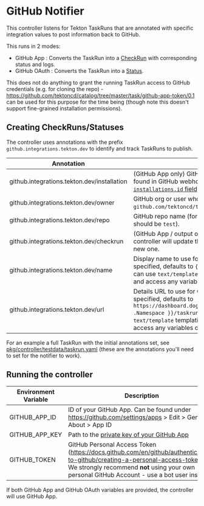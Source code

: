 # GitHub Notifier

This controller listens for Tekton TaskRuns that are annotated with specific
integration values to post information back to GitHub.

This runs in 2 modes:

- GitHub App : Converts the TaskRun into a
  [CheckRun](https://docs.github.com/en/rest/guides/getting-started-with-the-checks-api)
  with corresponding status and logs.
- GitHub OAuth : Converts the TaskRun into a
  [Status](https://docs.github.com/en/github/collaborating-with-issues-and-pull-requests/about-status-checks).

This does not do anything to grant the running TaskRun access to GitHub
credentials (e.g. for cloning the repo) -
https://github.com/tektoncd/catalog/tree/master/task/github-app-token/0.1 can be
used for this purpose for the time being (though note this doesn't support
fine-grained installation permissions).

## Creating CheckRuns/Statuses

The controller uses annotations with the prefix `github.integrations.tekton.dev`
to identify and track TaskRuns to publish.

| Annotation                                  | Description                                                                                                                                                                                                                                                                                                                                                                 |
| ------------------------------------------- | --------------------------------------------------------------------------------------------------------------------------------------------------------------------------------------------------------------------------------------------------------------------------------------------------------------------------------------------------------------------------- |
| github.integrations.tekton.dev/installation | (GitHub App only) GitHub App Installation ID. This can be found in GitHub webhook events under the [`installations.id` field](https://docs.github.com/en/enterprise-server@2.20/developers/webhooks-and-events/webhook-events-and-payloads#webhook-payload-object-common-properties).                                                                                       |
| github.integrations.tekton.dev/owner        | GitHub org or user who owns the repo (for `github.com/tektoncd/test`, this should be `tektoncd`).                                                                                                                                                                                                                                                                           |
| github.integrations.tekton.dev/repo         | GitHub repo name (for `github.com/tektoncd/test`, this should be `test`).                                                                                                                                                                                                                                                                                                   |
| github.integrations.tekton.dev/checkrun     | (GitHub App / output only) GitHub CheckRun ID. If set, the controller will update this CheckRun instead of creating a new one.                                                                                                                                                                                                                                              |
| github.integrations.tekton.dev/name         | Display name to use for GitHub CheckRun/Status. If not specified, defaults to `{{ .Namespace }}/{{ .Name }}`. You can use `text/template` templating syntax to generate name and access any variables of [`TaskRun`](https://github.com/tektoncd/pipeline/blob/main/pkg/apis/pipeline/v1beta1/taskrun_types.go) inside.                                                     |
| github.integrations.tekton.dev/url          | Details URL to use for GitHub CheckRun/Status. If not specified, defaults to `https://dashboard.dogfooding.tekton.dev/#/namespaces/{{ .Namespace }}/taskruns/{{ .Name }}`. You can use `text/template` templating syntax to generate URL and access any variables of [`TaskRun`](https://pkg.go.dev/github.com/tektoncd/pipeline/pkg/apis/pipeline/v1beta1#TaskRun) inside. |

For an example a full TaskRun with the initial annotations set, see
[pkg/controller/testdata/taskrun.yaml](pkg/controller/testdata/taskrun.yaml)
(these are the annotations you'll need to set for the notifier to work).

## Running the controller

| Environment Variable | Description                                                                                                                                                                                                                |
| -------------------- | -------------------------------------------------------------------------------------------------------------------------------------------------------------------------------------------------------------------------- |
| GITHUB_APP_ID        | ID of your GitHub App. Can be found under https://github.com/settings/apps > Edit > General > About > App ID                                                                                                               |
| GITHUB_APP_KEY       | Path to the [private key of your GitHub App](https://docs.github.com/en/free-pro-team@latest/developers/apps/authenticating-with-github-apps#generating-a-private-key)                                                     |
| GITHUB_TOKEN         | GitHub Personal Access Token (https://docs.github.com/en/github/authenticating-to-github/creating-a-personal-access-token). We strongly recommend **not** using your own personal GitHub Account - use a bot user instead. |

If both GitHub App and GitHub OAuth variables are provided, the controller will
use GitHub App.
